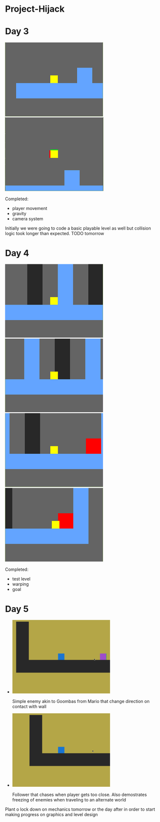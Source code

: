 # Project-Hijack

# Day 3
![](/screenshots/day3-1.png)
![](/screenshots/day3-2.png)

Completed:
* player movement
* gravity
* camera system

Initially we were going to code a basic playable level as well but collision logic took longer than expected. TODO tomorrow

# Day 4
![](/screenshots/day4-1.png)
![](/screenshots/day4-2.png)
![](/screenshots/day4-3.png)
![](/screenshots/day4-4.png)

Completed:
* test level
* warping
* goal

# Day 5
* <img src="/screenshots/day5-dumb.gif" width="320" height="240" />

  Simple enemy akin to Goombas from Mario that change direction on contact with wall
  

* <img src="/screenshots/day5-follower.gif" width="320" height="240" />

  Follower that chases when player gets too close. Also demostrates freezing of enemies when traveling to an alternate world
  

Plant o lock down on mechanics tomorrow or the day after in order to start making progress on graphics and level design
